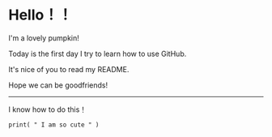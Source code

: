 # Hello！！
I'm a lovely pumpkin!

Today is the first day I try to learn how to use GitHub.

It's nice of you to read my README.

Hope we can be goodfriends!

---
I know how to do this！

```
print( " I am so cute " )
```
